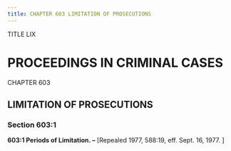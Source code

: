 ```yaml
---
title: CHAPTER 603 LIMITATION OF PROSECUTIONS
---
```


TITLE LIX
                                             
PROCEEDINGS IN CRIMINAL CASES
=============================

CHAPTER 603
                                             
LIMITATION OF PROSECUTIONS
--------------------------

### Section 603:1

 **603:1 Periods of Limitation. –** 
                                             [Repealed 1977, 588:19, eff.
Sept. 16, 1977.
                                             ]
